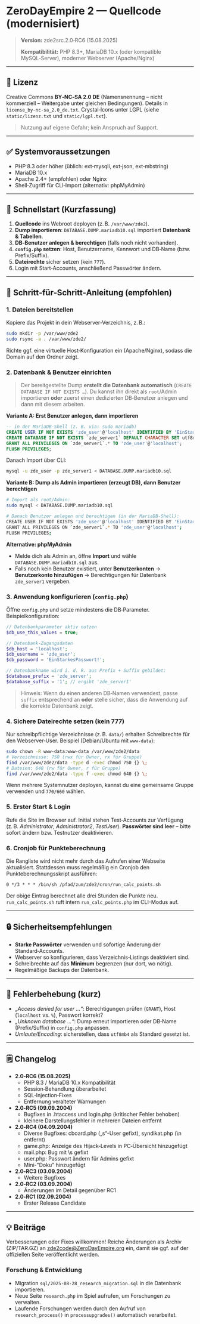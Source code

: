 # ZeroDayEmpire 2 — Quellcode (modernisiert)

> **Version:** zde2src.2.0‑RC6 (15.08.2025)
>
> **Kompatibilität:** PHP 8.3+, MariaDB 10.x (oder kompatible MySQL‑Server), moderner Webserver (Apache/Nginx)

---

## 🔐 Lizenz

Creative Commons **BY‑NC‑SA 2.0 DE** (Namensnennung – nicht kommerziell – Weitergabe unter gleichen Bedingungen). Details in `license_by-nc-sa_2.0_de.txt`. Crystal‑Icons unter LGPL (siehe `static/lizenz.txt` und `static/lgpl.txt`).

> Nutzung auf eigene Gefahr; kein Anspruch auf Support.

---

## ✅ Systemvoraussetzungen

- PHP 8.3 oder höher (üblich: ext‑mysqli, ext‑json, ext‑mbstring)
- MariaDB 10.x
- Apache 2.4+ (empfohlen) oder Nginx
- Shell‑Zugriff für CLI‑Import (alternativ: phpMyAdmin)

---

## 🚀 Schnellstart (Kurzfassung)

1) **Quellcode** ins Webroot deployen (z. B. `/var/www/zde2`).  
2) **Dump importieren**: `DATABASE.DUMP.mariadb10.sql` importiert **Datenbank & Tabellen**.  
3) **DB‑Benutzer anlegen & berechtigen** (falls noch nicht vorhanden).  
4) **`config.php` setzen**: Host, Benutzername, Kennwort und DB‑Name (bzw. Prefix/Suffix).  
5) **Dateirechte** sicher setzen (kein `777`).  
6) Login mit Start‑Accounts, anschließend Passwörter ändern.

---

## 🧭 Schritt‑für‑Schritt‑Anleitung (empfohlen)

### 1. Dateien bereitstellen

Kopiere das Projekt in dein Webserver‑Verzeichnis, z. B.:

```bash
sudo mkdir -p /var/www/zde2
sudo rsync -a . /var/www/zde2/
```

Richte ggf. eine virtuelle Host‑Konfiguration ein (Apache/Nginx), sodass die Domain auf den Ordner zeigt.

### 2. Datenbank & Benutzer einrichten

> Der bereitgestellte Dump **erstellt die Datenbank automatisch** (`CREATE DATABASE IF NOT EXISTS …`). Du kannst ihn direkt als `root`/Admin importieren **oder** zuerst einen dedizierten DB‑Benutzer anlegen und dann mit diesem arbeiten.

**Variante A: Erst Benutzer anlegen, dann importieren**

```sql
-- in der MariaDB‑Shell (z. B. via: sudo mariadb)
CREATE USER IF NOT EXISTS 'zde_user'@'localhost' IDENTIFIED BY 'EinStarkesPasswort!';
CREATE DATABASE IF NOT EXISTS `zde_server1` DEFAULT CHARACTER SET utf8mb4 COLLATE utf8mb4_unicode_ci;
GRANT ALL PRIVILEGES ON `zde_server1`.* TO 'zde_user'@'localhost';
FLUSH PRIVILEGES;
```

Danach Import über CLI:

```bash
mysql -u zde_user -p zde_server1 < DATABASE.DUMP.mariadb10.sql
```

**Variante B: Dump als Admin importieren (erzeugt DB), dann Benutzer berechtigen**

```bash
# Import als root/Admin:
sudo mysql < DATABASE.DUMP.mariadb10.sql

# Danach Benutzer anlegen und berechtigen (in der MariaDB‑Shell):
CREATE USER IF NOT EXISTS 'zde_user'@'localhost' IDENTIFIED BY 'EinStarkesPasswort!';
GRANT ALL PRIVILEGES ON `zde_server1`.* TO 'zde_user'@'localhost';
FLUSH PRIVILEGES;
```

**Alternative: phpMyAdmin**

- Melde dich als Admin an, öffne **Import** und wähle `DATABASE.DUMP.mariadb10.sql` aus.  
- Falls noch kein Benutzer existiert, unter **Benutzerkonten** → **Benutzerkonto hinzufügen** → Berechtigungen für Datenbank `zde_server1` vergeben.

### 3. Anwendung konfigurieren (`config.php`)

Öffne `config.php` und setze mindestens die DB‑Parameter. Beispielkonfiguration:

```php
// Datenbankparameter aktiv nutzen
$db_use_this_values = true;

// Datenbank‑Zugangsdaten
$db_host = 'localhost';
$db_username = 'zde_user';
$db_password = 'EinStarkesPasswort!';

// Datenbankname wird i. d. R. aus Prefix + Suffix gebildet:
$database_prefix = 'zde_server';
$database_suffix = '1'; // ergibt 'zde_server1'
```

> Hinweis: Wenn du einen anderen DB‑Namen verwendest, passe `suffix` entsprechend an **oder** stelle sicher, dass die Anwendung auf die korrekte Datenbank zeigt.

### 4. Sichere Dateirechte setzen (kein 777)

Nur schreibpflichtige Verzeichnisse (z. B. `data/`) erhalten Schreibrechte für den Webserver‑User. Beispiel (Debian/Ubuntu mit `www-data`):

```bash
sudo chown -R www-data:www-data /var/www/zde2/data
# Verzeichnisse: 750 (rwx für Owner, rx für Gruppe)
find /var/www/zde2/data -type d -exec chmod 750 {} \;
# Dateien: 640 (rw für Owner, r für Gruppe)
find /var/www/zde2/data -type f -exec chmod 640 {} \;
```

Wenn mehrere Systemnutzer deployen, kannst du eine gemeinsame Gruppe verwenden und `770/660` wählen.

### 5. Erster Start & Login

Rufe die Site im Browser auf. Initial stehen Test‑Accounts zur Verfügung (z. B. *Administrator*, *Administrator2*, *TestUser*). **Passwörter sind leer** – bitte sofort ändern bzw. Testnutzer deaktivieren.

### 6. Cronjob für Punkteberechnung

Die Rangliste wird nicht mehr durch das Aufrufen einer Webseite aktualisiert. Stattdessen muss regelmäßig ein Cronjob den Punkteberechnungsskript ausführen:

```cron
0 */3 * * * /bin/sh /pfad/zum/zde2/cron/run_calc_points.sh
```

Der obige Eintrag berechnet alle drei Stunden die Punkte neu. `run_calc_points.sh` ruft intern `run_calc_points.php` im CLI-Modus auf.

---

## 🔒 Sicherheitsempfehlungen

- **Starke Passwörter** verwenden und sofortige Änderung der Standard‑Accounts.
- Webserver so konfigurieren, dass Verzeichnis‑Listings deaktiviert sind.
- Schreibrechte auf das **Minimum** begrenzen (nur dort, wo nötig).
- Regelmäßige Backups der Datenbank.

---

## 🧩 Fehlerbehebung (kurz)

- *„Access denied for user …“*: Berechtigungen prüfen (`GRANT`), Host (`localhost` vs. `%`), Passwort korrekt?  
- *„Unknown database …“*: Dump erneut importieren oder DB‑Name (Prefix/Suffix) in `config.php` anpassen.  
- *Umlaute/Encoding*: sicherstellen, dass `utf8mb4` als Standard gesetzt ist.

---

## 🗒️ Changelog

- **2.0‑RC6 (15.08.2025)**
  - PHP 8.3 / MariaDB 10.x Kompatibilität
  - Session‑Behandlung überarbeitet
  - SQL‑Injection‑Fixes
  - Entfernung veralteter Warnungen
- **2.0‑RC5 (09.09.2004)**
  - Bugfixes in .htaccess und login.php (kritischer Fehler behoben)
  - kleinere Darstellungsfehler in mehreren Dateien entfernt
- **2.0‑RC4 (04.09.2004)**
  - Diverse Bugfixes: cboard.php („s“-User gefixt), syndikat.php (\\n entfernt)
  - game.php: Anzeige des Hijack‑Levels in PC‑Übersicht hinzugefügt
  - mail.php: Bug mit \\s gefixt
  - user.php: Passwort ändern für Admins gefixt
  - Mini-\"Doku\" hinzugefügt
- **2.0‑RC3 (03.09.2004)**
  - Weitere Bugfixes
- **2.0‑RC2 (03.09.2004)**
  - Änderungen im Detail gegenüber RC1
- **2.0‑RC1 (02.09.2004)**
  - Erster Release Candidate

---

## 💡 Beiträge

Verbesserungen oder Fixes willkommen! Reiche Änderungen als Archiv (ZIP/TAR.GZ) an zde2code@ZeroDayEmpire.org ein, damit sie ggf. auf der offiziellen Seite veröffentlicht werden.

### Forschung & Entwicklung
- Migration `sql/2025-08-28_research_migration.sql` in die Datenbank importieren.
- Neue Seite `research.php` im Spiel aufrufen, um Forschungen zu verwalten.
- Laufende Forschungen werden durch den Aufruf von `research_process()` in `processupgrades()` automatisch verarbeitet.

